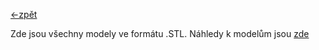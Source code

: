 [<-zpět](https://github.com/robodilna/gramofon/tree/main/models)

Zde jsou všechny modely ve formátu .STL.
Náhledy k modelům jsou [zde](https://github.com/robodilna/gramofon/tree/main/models/images)
